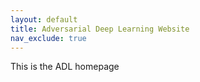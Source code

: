 ```yaml
---
layout: default
title: Adversarial Deep Learning Website
nav_exclude: true
---
```

This is the ADL homepage 